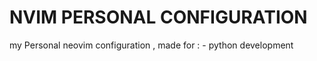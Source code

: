 # NVIM PERSONAL CONFIGURATION

my Personal neovim configuration , made for : 
	- python development 

